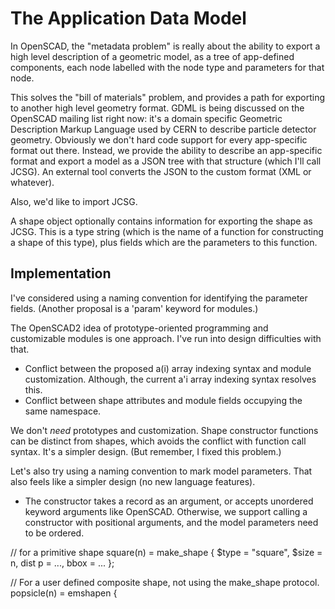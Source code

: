 # The Application Data Model

In OpenSCAD, the "metadata problem" is really about the ability to export
a high level description of a geometric model, as a tree of app-defined
components, each node labelled with the node type and parameters for that
node.

This solves the "bill of materials" problem, and provides a path for exporting
to another high level geometry format. GDML is being discussed on the OpenSCAD
mailing list right now: it's a domain specific Geometric Description Markup
Language used by CERN to describe particle detector geometry. Obviously we
don't hard code support for every app-specific format out there. Instead, we
provide the ability to describe an app-specific format and export a model
as a JSON tree with that structure (which I'll call JCSG). An external tool
converts the JSON to the custom format (XML or whatever).

Also, we'd like to import JCSG.

A shape object optionally contains information for exporting the shape as JCSG.
This is a type string (which is the name of a function for constructing a shape
of this type), plus fields which are the parameters to this function.

## Implementation
I've considered using a naming convention for identifying the parameter fields.
(Another proposal is a 'param' keyword for modules.)

The OpenSCAD2 idea of prototype-oriented programming and customizable modules
is one approach. I've run into design difficulties with that.
* Conflict between the proposed a(i) array indexing syntax and module
  customization. Although, the current a'i array indexing syntax resolves this.
* Conflict between shape attributes and module fields occupying the same
  namespace.

We don't *need* prototypes and customization. Shape constructor functions can
be distinct from shapes, which avoids the conflict with function call syntax.
It's a simpler design. (But remember, I fixed this problem.)

Let's also try using a naming convention to mark model parameters.
That also feels like a simpler design (no new language features).
* The constructor takes a record as an argument, or accepts unordered keyword
  arguments like OpenSCAD. Otherwise, we support calling a constructor with
  positional arguments, and the model parameters need to be ordered.

// for a primitive shape
square(n) = make_shape {
    $type = "square",
    $size = n,
    dist p = ...,
    bbox = ...
};

// For a user defined composite shape, not using the make_shape protocol.
popsicle(n) = emshapen {
